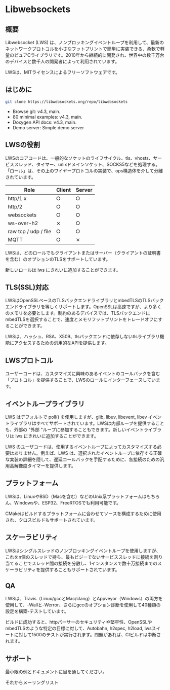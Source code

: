 # Libwebsockets

## 概要

Libwebsocket (LWS) は、ノンブロッキングイベントループを利用して、最新のネットワークプロトコルを小さなフットプリントで簡単に実装できる、柔軟で軽量のピュアCライブラリです。2010年から継続的に開発され、世界中の数千万台のデバイスと数千人の開発者によって利用されています。

LWSは、MITライセンスによるフリーソフトウェアです。

## はじめに

```sh
git clone https://libwebsockets.org/repo/libwebsockets
```

- Browse git: v4.3, main.
- 80 minimal examples: v4.3, main.
- Doxygen API docs: v4.3, main.
- Demo server: Simple demo server

## LWSの役割

LWSのコアコードは、一般的なソケットのライフサイクル、tls、vhosts、サービススレッド、タイマー、unixドメインソケット、SOCKS5などを処理する。「ロール」は、その上のワイヤープロトコルの実装で、ops構造体を介して分離されています。

|         Role         | Client | Server |
| -------------------- | ------ | ------ |
| http/1.x             | ⭘      | ⭘      |
| http/2               | ⭘      | ⭘      |
| websockets           | ⭘      | ⭘      |
| ws-over-h2           | ⨯      | ⭘      |
| raw tcp / udp / file | ⭘      | ⭘      |
| MQTT                 | ⭘      | ⨯      |

LWSは、どのロールでもクライアントまたはサーバー（クライアントの証明書を含む）のオプションのTLSをサポートしています。

新しいロールは lws にきれいに追加することができます。

## TLS(SSL)対応

LWSはOpenSSLベースのTLSバックエンドライブラリとmbedTLSのTLSバックエンドライブラリを等しくサポートします。OpenSSLは高速ですが、より多くのメモリを必要とします。制約のあるデバイスでは、TLSバックエンドにmbedTLSを選択することで、速度とメモリフットプリントをトレードオフにすることができます。

LWSは、ハッシュ、RSA、X509、tlsバックエンドに依存しないtlsライブラリ機能にアクセスするための汎用的なAPIを提供します。

## LWSプロトコル

ユーザーコードは、カスタマイズに興味のあるイベントのコールバックを含む「プロトコル」を提供することで、LWSのロールにインターフェースしています。

## イベントループライブラリ

LWS はデフォルトで poll() を使用しますが、glib, libuv, libevent, libev イベントライブラリはすべてサポートされています。LWSは内部ループを提供することも、外部の "外部 "ループに参加することもできます。新しいイベントライブラリは lws にきれいに追加することができます。

LWS のユーザコードは、使用するイベントループによってカスタマイズする必要はありません。例えば、LWS は、選択されたイベントループに依存する正確な実装の詳細を隠して、遅延コールバックを手配するために、各接続のための汎用高解像度タイマーを提供します。

## プラットフォーム

LWSは、LinuxやBSD（Macを含む）などのUnix系プラットフォームはもちろん、Windowsや、ESP32、FreeRTOSでも利用可能です。

CMakeはビルドするプラットフォームに合わせてソースを構成するために使用され、クロスビルドもサポートされています。

## スケーラビリティ

LWSはシングルスレッドのノンブロッキングイベントループを使用しますが、これをn個のスレッドで持ち、最もビジーでないサービススレッドに接続を割り当てることでスレッド間の接続を分散し、1インスタンスで数十万接続までのスケーラビリティを提供することもサポートされています。

## QA

LWSは、Travis（Linux/gccとMac/clang）とAppveyor（Windows）の両方を使用して、-Wallと-Werror、さらにgccのオプション診断を使用して40種類の設定を構築-テストしています。

ビルドに成功すると、httpパーサーのセキュリティや堅牢性、OpenSSLやmbedTLSのような特定の目標に対して、Autobahn, h2spec, h2load, lwsスイートに対して1500のテストが実行されます。問題があれば、CIビルドは中断されます。

## サポート

最小限の例とドキュメントに目を通してください。

それからメーリングリスト